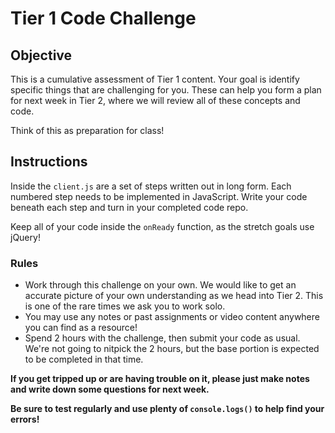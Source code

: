 # Tier 1 Code Challenge

## Objective

This is a cumulative assessment of Tier 1 content. Your goal is identify specific things that are challenging for you. These can help you form a plan for next week in Tier 2, where we will review all of these concepts and code. 

Think of this as preparation for class!


## Instructions

Inside the `client.js` are a set of steps written out in long form. Each numbered step needs to be implemented in JavaScript. Write your code beneath each step and turn in your completed code repo.

Keep all of your code inside the `onReady` function, as the stretch goals use jQuery!

### Rules

- Work through this challenge on your own. We would like to get an accurate picture of your own understanding as we head into Tier 2. This is one of the rare times we ask you to work solo. 
- You may use any notes or past assignments or video content anywhere you can find as a resource!
- Spend 2 hours with the challenge, then submit your code as usual. We're not going to nitpick the 2 hours, but the base portion is expected to be completed in that time.

**If you get tripped up or are having trouble on it, please just make notes and write down some questions for next week.**

**Be sure to test regularly and use plenty of `console.logs()` to help find your errors!**
